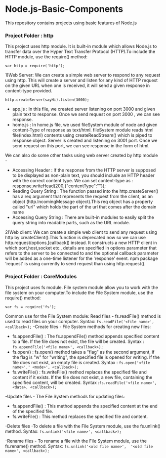 # Node.js-Basic-Components
This repository contains projects using basic features of Node.js 

### Project Folder : http
This project uses http module. It is built-in module which allows Node.js to transfer data over the Hyper Text Transfer Protocol (HTTP).To include the HTTP module, use the require() method:
   ```
   var http = require('http');
   ```
1)Web Server: We can create a simple web server to respond to any request using http. This will create a server and listen for any kind of HTTP request on the given URL when one is received, it will send a given response in content-type provided.
``` 
http.createServer(sayHi).listen(3000);
```
- app.js : In this file, we created server listening on port 3000 and given plain text to response. Once we send request on port 3000 , we can see response.
- home.js : In home.js file, we used fileSystem module of node and given content-Type of response as text/html. fileSystem module reads html file(index.html) contents using createReadStream() which is piped to response object. Server is created and listening on 3001 port. Once we send request on this port, we can see response in the form of html.

We can also do some other tasks using web server created by http module -
- Accessing Header : If the response from the HTTP server is supposed to be displayed as non-plain text, you should include an HTTP header with the correct content type. We can set content-type as :  
response.writeHead(200,{"contentType":"<type>"});
- Reading Query String : The function passed into the http.createServer() has a req argument that represents the request from the client, as an object (http.IncomingMessage object).This req object has a property called "url" which holds the part of the url that comes after the domain name
- Accessing Query String : There are built-in modules to easily split the query string into readable parts, such as the URL module.

2)Web client: We can create a simple web client to send any request using http by createClient().This function is deprecated now so we can use http.request(options,[callback]) instead. It constructs a new HTTP client in which port,host,socket etc., details are specified in options parameter that refers to the server to be connected to and the optional callback parameter will be added as a one-time listener for the 'response' event. npm package 'request' is using currently to send request than using http.request().

### Project Folder : CoreModules
This project uses fs module. File system module allow you to work with the file system on your computer.To include the File System module, use the require() method:
```
var fs = require('fs');
```
Common use for the File System module:
Read files - fs.readFile() method is used to read files on your computer. Syntax: ```fs.readFile('<file name>', <callback>);```
-Create files - File System methods for creating new files:
- fs.appendFile() : The fs.appendFile() method appends specified content to a file. If the file does not exist, the file will be created. Syntax : ```fs.appendFile('<file name>', <callback>);```
- fs.open() : fs.open() method takes a "flag" as the second argument, if the flag is "w" for "writing", the specified file is opened for writing. If the file does not exist, an empty file is created. Syntax : ```fs.open('<file name>',' <mode>', <callback>);```
- fs.writeFile() : fs.writeFile() method replaces the specified file and content if it exists. If the file does not exist, a new file, containing the specified content, will be created. Syntax :```fs.readFile('<file name>', <data>, <callback>);```

-Update files - The File System methods for updating files:
- fs.appendFile() : This method appends the specified content at the end of the specified file.
- fs.writeFile() : This method replaces the specified file and content.

-Delete files -To delete a file with the File System module,  use the fs.unlink() method. Syntax: ```fs.unlink('<file name>', <callback>);```

-Rename files - To rename a file with the File System module,  use the fs.rename() method. Syntax: ```fs.unlink('<old file name>',  '<old file name>', <callback>);```

